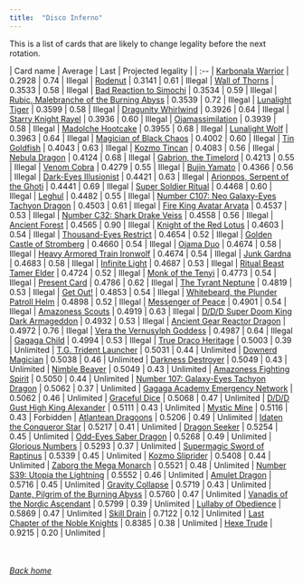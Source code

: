 ```yaml
---
title:  "Disco Inferno"
---
```


This is a list of cards that are likely to change legality before the next rotation.

| Card name | Average | Last | Projected legality |
| :-- |
[Karbonala Warrior](https://db.ygoprodeck.com/card/?search=Karbonala%20Warrior) | 0.2928 | 0.74 | Illegal |
[Rodenut](https://db.ygoprodeck.com/card/?search=Rodenut) | 0.3141 | 0.61 | Illegal |
[Wall of Thorns](https://db.ygoprodeck.com/card/?search=Wall%20of%20Thorns) | 0.3533 | 0.58 | Illegal |
[Bad Reaction to Simochi](https://db.ygoprodeck.com/card/?search=Bad%20Reaction%20to%20Simochi) | 0.3534 | 0.59 | Illegal |
[Rubic, Malebranche of the Burning Abyss](https://db.ygoprodeck.com/card/?search=Rubic,%20Malebranche%20of%20the%20Burning%20Abyss) | 0.3539 | 0.72 | Illegal |
[Lunalight Tiger](https://db.ygoprodeck.com/card/?search=Lunalight%20Tiger) | 0.3599 | 0.58 | Illegal |
[Dragunity Whirlwind](https://db.ygoprodeck.com/card/?search=Dragunity%20Whirlwind) | 0.3926 | 0.64 | Illegal |
[Starry Knight Rayel](https://db.ygoprodeck.com/card/?search=Starry%20Knight%20Rayel) | 0.3936 | 0.60 | Illegal |
[Ojamassimilation](https://db.ygoprodeck.com/card/?search=Ojamassimilation) | 0.3939 | 0.58 | Illegal |
[Madolche Hootcake](https://db.ygoprodeck.com/card/?search=Madolche%20Hootcake) | 0.3955 | 0.68 | Illegal |
[Lunalight Wolf](https://db.ygoprodeck.com/card/?search=Lunalight%20Wolf) | 0.3963 | 0.64 | Illegal |
[Magician of Black Chaos](https://db.ygoprodeck.com/card/?search=Magician%20of%20Black%20Chaos) | 0.4002 | 0.60 | Illegal |
[Tin Goldfish](https://db.ygoprodeck.com/card/?search=Tin%20Goldfish) | 0.4043 | 0.63 | Illegal |
[Kozmo Tincan](https://db.ygoprodeck.com/card/?search=Kozmo%20Tincan) | 0.4083 | 0.56 | Illegal |
[Nebula Dragon](https://db.ygoprodeck.com/card/?search=Nebula%20Dragon) | 0.4124 | 0.68 | Illegal |
[Gabrion, the Timelord](https://db.ygoprodeck.com/card/?search=Gabrion,%20the%20Timelord) | 0.4213 | 0.55 | Illegal |
[Venom Cobra](https://db.ygoprodeck.com/card/?search=Venom%20Cobra) | 0.4279 | 0.55 | Illegal |
[Bujin Yamato](https://db.ygoprodeck.com/card/?search=Bujin%20Yamato) | 0.4366 | 0.56 | Illegal |
[Dark-Eyes Illusionist](https://db.ygoprodeck.com/card/?search=Dark-Eyes%20Illusionist) | 0.4421 | 0.63 | Illegal |
[Arionpos, Serpent of the Ghoti](https://db.ygoprodeck.com/card/?search=Arionpos,%20Serpent%20of%20the%20Ghoti) | 0.4441 | 0.69 | Illegal |
[Super Soldier Ritual](https://db.ygoprodeck.com/card/?search=Super%20Soldier%20Ritual) | 0.4468 | 0.60 | Illegal |
[Leghul](https://db.ygoprodeck.com/card/?search=Leghul) | 0.4482 | 0.55 | Illegal |
[Number C107: Neo Galaxy-Eyes Tachyon Dragon](https://db.ygoprodeck.com/card/?search=Number%20C107:%20Neo%20Galaxy-Eyes%20Tachyon%20Dragon) | 0.4503 | 0.61 | Illegal |
[Fire King Avatar Arvata](https://db.ygoprodeck.com/card/?search=Fire%20King%20Avatar%20Arvata) | 0.4537 | 0.53 | Illegal |
[Number C32: Shark Drake Veiss](https://db.ygoprodeck.com/card/?search=Number%20C32:%20Shark%20Drake%20Veiss) | 0.4558 | 0.56 | Illegal |
[Ancient Forest](https://db.ygoprodeck.com/card/?search=Ancient%20Forest) | 0.4565 | 0.90 | Illegal |
[Knight of the Red Lotus](https://db.ygoprodeck.com/card/?search=Knight%20of%20the%20Red%20Lotus) | 0.4603 | 0.54 | Illegal |
[Thousand-Eyes Restrict](https://db.ygoprodeck.com/card/?search=Thousand-Eyes%20Restrict) | 0.4654 | 0.52 | Illegal |
[Golden Castle of Stromberg](https://db.ygoprodeck.com/card/?search=Golden%20Castle%20of%20Stromberg) | 0.4660 | 0.54 | Illegal |
[Ojama Duo](https://db.ygoprodeck.com/card/?search=Ojama%20Duo) | 0.4674 | 0.58 | Illegal |
[Heavy Armored Train Ironwolf](https://db.ygoprodeck.com/card/?search=Heavy%20Armored%20Train%20Ironwolf) | 0.4674 | 0.54 | Illegal |
[Junk Gardna](https://db.ygoprodeck.com/card/?search=Junk%20Gardna) | 0.4683 | 0.58 | Illegal |
[Infinite Light](https://db.ygoprodeck.com/card/?search=Infinite%20Light) | 0.4687 | 0.53 | Illegal |
[Ritual Beast Tamer Elder](https://db.ygoprodeck.com/card/?search=Ritual%20Beast%20Tamer%20Elder) | 0.4724 | 0.52 | Illegal |
[Monk of the Tenyi](https://db.ygoprodeck.com/card/?search=Monk%20of%20the%20Tenyi) | 0.4773 | 0.54 | Illegal |
[Present Card](https://db.ygoprodeck.com/card/?search=Present%20Card) | 0.4786 | 0.62 | Illegal |
[The Tyrant Neptune](https://db.ygoprodeck.com/card/?search=The%20Tyrant%20Neptune) | 0.4819 | 0.53 | Illegal |
[Get Out!](https://db.ygoprodeck.com/card/?search=Get%20Out!) | 0.4853 | 0.54 | Illegal |
[Whitebeard, the Plunder Patroll Helm](https://db.ygoprodeck.com/card/?search=Whitebeard,%20the%20Plunder%20Patroll%20Helm) | 0.4898 | 0.52 | Illegal |
[Messenger of Peace](https://db.ygoprodeck.com/card/?search=Messenger%20of%20Peace) | 0.4901 | 0.54 | Illegal |
[Amazoness Scouts](https://db.ygoprodeck.com/card/?search=Amazoness%20Scouts) | 0.4919 | 0.63 | Illegal |
[D/D/D Super Doom King Dark Armageddon](https://db.ygoprodeck.com/card/?search=D/D/D%20Super%20Doom%20King%20Dark%20Armageddon) | 0.4932 | 0.53 | Illegal |
[Ancient Gear Reactor Dragon](https://db.ygoprodeck.com/card/?search=Ancient%20Gear%20Reactor%20Dragon) | 0.4972 | 0.76 | Illegal |
[Vera the Vernusylph Goddess](https://db.ygoprodeck.com/card/?search=Vera%20the%20Vernusylph%20Goddess) | 0.4987 | 0.64 | Illegal |
[Gagaga Child](https://db.ygoprodeck.com/card/?search=Gagaga%20Child) | 0.4994 | 0.53 | Illegal |
[True Draco Heritage](https://db.ygoprodeck.com/card/?search=True%20Draco%20Heritage) | 0.5003 | 0.39 | Unlimited |
[T.G. Trident Launcher](https://db.ygoprodeck.com/card/?search=T.G.%20Trident%20Launcher) | 0.5031 | 0.44 | Unlimited |
[Downerd Magician](https://db.ygoprodeck.com/card/?search=Downerd%20Magician) | 0.5038 | 0.46 | Unlimited |
[Darkness Destroyer](https://db.ygoprodeck.com/card/?search=Darkness%20Destroyer) | 0.5049 | 0.43 | Unlimited |
[Nimble Beaver](https://db.ygoprodeck.com/card/?search=Nimble%20Beaver) | 0.5049 | 0.43 | Unlimited |
[Amazoness Fighting Spirit](https://db.ygoprodeck.com/card/?search=Amazoness%20Fighting%20Spirit) | 0.5050 | 0.44 | Unlimited |
[Number 107: Galaxy-Eyes Tachyon Dragon](https://db.ygoprodeck.com/card/?search=Number%20107:%20Galaxy-Eyes%20Tachyon%20Dragon) | 0.5062 | 0.37 | Unlimited |
[Gagaga Academy Emergency Network](https://db.ygoprodeck.com/card/?search=Gagaga%20Academy%20Emergency%20Network) | 0.5062 | 0.46 | Unlimited |
[Graceful Dice](https://db.ygoprodeck.com/card/?search=Graceful%20Dice) | 0.5068 | 0.47 | Unlimited |
[D/D/D Gust High King Alexander](https://db.ygoprodeck.com/card/?search=D/D/D%20Gust%20High%20King%20Alexander) | 0.5111 | 0.43 | Unlimited |
[Mystic Mine](https://db.ygoprodeck.com/card/?search=Mystic%20Mine) | 0.5116 | 0.43 | Forbidden |
[Atlantean Dragoons](https://db.ygoprodeck.com/card/?search=Atlantean%20Dragoons) | 0.5206 | 0.49 | Unlimited |
[Idaten the Conqueror Star](https://db.ygoprodeck.com/card/?search=Idaten%20the%20Conqueror%20Star) | 0.5217 | 0.41 | Unlimited |
[Dragon Seeker](https://db.ygoprodeck.com/card/?search=Dragon%20Seeker) | 0.5254 | 0.45 | Unlimited |
[Odd-Eyes Saber Dragon](https://db.ygoprodeck.com/card/?search=Odd-Eyes%20Saber%20Dragon) | 0.5268 | 0.49 | Unlimited |
[Glorious Numbers](https://db.ygoprodeck.com/card/?search=Glorious%20Numbers) | 0.5293 | 0.37 | Unlimited |
[Supermagic Sword of Raptinus](https://db.ygoprodeck.com/card/?search=Supermagic%20Sword%20of%20Raptinus) | 0.5339 | 0.45 | Unlimited |
[Kozmo Sliprider](https://db.ygoprodeck.com/card/?search=Kozmo%20Sliprider) | 0.5408 | 0.44 | Unlimited |
[Zaborg the Mega Monarch](https://db.ygoprodeck.com/card/?search=Zaborg%20the%20Mega%20Monarch) | 0.5521 | 0.48 | Unlimited |
[Number S39: Utopia the Lightning](https://db.ygoprodeck.com/card/?search=Number%20S39:%20Utopia%20the%20Lightning) | 0.5552 | 0.46 | Unlimited |
[Amulet Dragon](https://db.ygoprodeck.com/card/?search=Amulet%20Dragon) | 0.5716 | 0.45 | Unlimited |
[Gravity Collapse](https://db.ygoprodeck.com/card/?search=Gravity%20Collapse) | 0.5719 | 0.43 | Unlimited |
[Dante, Pilgrim of the Burning Abyss](https://db.ygoprodeck.com/card/?search=Dante,%20Pilgrim%20of%20the%20Burning%20Abyss) | 0.5760 | 0.47 | Unlimited |
[Vanadis of the Nordic Ascendant](https://db.ygoprodeck.com/card/?search=Vanadis%20of%20the%20Nordic%20Ascendant) | 0.5799 | 0.39 | Unlimited |
[Lullaby of Obedience](https://db.ygoprodeck.com/card/?search=Lullaby%20of%20Obedience) | 0.5869 | 0.47 | Unlimited |
[Skill Drain](https://db.ygoprodeck.com/card/?search=Skill%20Drain) | 0.7122 | 0.12 | Unlimited |
[Last Chapter of the Noble Knights](https://db.ygoprodeck.com/card/?search=Last%20Chapter%20of%20the%20Noble%20Knights) | 0.8385 | 0.38 | Unlimited |
[Hexe Trude](https://db.ygoprodeck.com/card/?search=Hexe%20Trude) | 0.9215 | 0.20 | Unlimited |

<br>

###### [Back home](index)